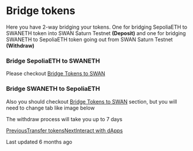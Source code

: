 # Bridge tokens

Here you have 2-way bridging your tokens. One for bridging SepoliaETH to SWANETH token into SWAN Saturn Testnet **(Deposit)** and one for bridging SWANETH to SepoliaETH token going out from SWAN Saturn Testnet **(Withdraw)**

### Bridge SepoliaETH to SWANETH <a href="#bridge-sepoliaeth-to-swaneth" id="bridge-sepoliaeth-to-swaneth"></a>

Please checkout [Bridge Tokens to SWAN](https://about/swan/prepare-your-testnet-journey#bridge-tokens-to-swan)

### Bridge SWANETH to SepoliaETH <a href="#bridge-swaneth-to-sepoliaeth" id="bridge-swaneth-to-sepoliaeth"></a>

Also you should checkout [Bridge Tokens to SWAN](https://about/swan/prepare-your-testnet-journey#bridge-tokens-to-swan) section, but you will need to change tab like image below

The withdraw process will take you up to 7 days

[PreviousTransfer tokens](broken-reference)[NextInteract with dApps](broken-reference)

Last updated 6 months ago
